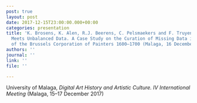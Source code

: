 ```yaml
---
post: true
layout: post
date: 2017-12-15T23:00:00.000+00:00
categories: presentation
title: 'K. Brosens, K. Alen, R.J. Beerens, C. Pelsmaekers and F. Truyen: Project Cornelia
  Meets Unbalanced Data. A Case Study on the Curation of Missing Data in the Registers
  of the Brussels Corporation of Painters 1600–1700 (Malaga, 16 December) '
authors: ''
journal: ''
link: ''
file: ''

---
```

University of Malaga, _Digital Art History and Artistic Culture. IV International Meeting_ (Malaga, 15–17 December 2017)